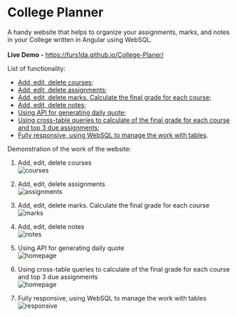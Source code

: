 # College Planner
A handy website that helps to organize your assignments, marks, and notes in your College written in Angular using WebSQL. <br/>
<br/>
<b>Live Demo -</b> https://furs1da.github.io/College-Planer/

List of functionality:

- [Add, edit, delete courses](#courses);
- [Add, edit, delete assignments](#assignments);
- [Add, edit, delete marks. Calculate the final grade for each course](#marks);
- [Add, edit, delete notes](#notes);
- [Using API for generating daily quote](#homepage);
- [Using cross-table queries to calculate of the final grade for each course and top 3 due assignments](#homepage); 
- [Fully responsive, using WebSQL to manage the work with tables](#responsive).



Demonstration of the work of the website:

1. <a id="courses">Add, edit, delete courses </a> <br/>
![courses](https://user-images.githubusercontent.com/45331164/179372705-6079acbd-b2e2-4ae5-898b-bce8bb31059a.gif)

2. <a id="assignments">Add, edit, delete assignments</a> <br/>
![assignments](https://user-images.githubusercontent.com/45331164/179372703-c34b3054-9292-43f0-a7b4-dbf8e4919e54.gif)

3. <a id="marks">Add, edit, delete marks. Calculate the final grade for each course</a> <br/>
![marks](https://user-images.githubusercontent.com/45331164/179372710-55db8fcf-772c-499b-9d0d-bda98ec318ec.gif)

4. <a id="notes">Add, edit, delete notes</a> <br/>
![notes](https://user-images.githubusercontent.com/45331164/179372714-10ae00e2-c767-4e0d-93de-f65b13418564.gif)

5. <a id="homepage">Using API for generating daily quote</a> <br/>
![homepage](https://user-images.githubusercontent.com/45331164/179372709-7aadd7a8-6867-4c63-a720-5a1eb0eecfaf.gif)

6. <a id="homepage">Using cross-table queries to calculate of the final grade for each course and top 3 due assignments</a> <br/>
![homepage](https://user-images.githubusercontent.com/45331164/179372719-46b11d52-b7b0-4358-aa28-45aae4cc6a93.gif)

7. <a id="responsive">Fully responsive, using WebSQL to manage the work with tables</a> <br/>
![responsive](https://user-images.githubusercontent.com/45331164/179372723-d18ed1f8-3b97-453b-a50e-dba292af236f.gif)
